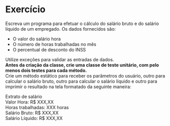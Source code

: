 # Exercício
Escreva um programa para efetuar o cálculo do salário bruto e
do salário líquido de um empregado. Os dados fornecidos são:
- O valor do salário hora
- O número de horas trabalhadas no mês
- O percentual de desconto do INSS

Utilize exceções para validar as entradas de dados.
<br>
**Antes da criação da classe, crie uma classe de teste unitário, com pelo
menos dois testes para cada método.**
<br>
Crie um método estático para receber os parâmetros do usuário, outro para
calcular o salário bruto, outro para calcular o salário líquido e outro para
imprimir o resultado na tela formatado da seguinte maneira:

Extrato de salário
<br>
Valor Hora: R$ XXX,XX
<br>
Horas trabalhadas: XXX horas
<br>
Salário Bruto: R$ XXX,XX
<br>
Salário Líquido: R$ XXX,XX
